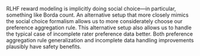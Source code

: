 RLHF reward modeling is implicitly doing social choice—in particular, something like Borda count. An alternative setup that more closely mimics the social choice formalism allows us to more considerately choose our preference aggregation rule. This alternative setup also allows us to handle the typical case of incomplete rater preference data better. Both preference aggregation rule generalization and incomplete data handling improvements plausibly have safety benefits.